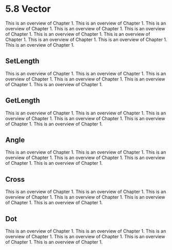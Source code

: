 # 5.8 Vector

This is an overview of Chapter 1. This is an overview of Chapter 1. This is an overview of Chapter 1. This is an overview of Chapter 1. This is an overview of Chapter 1. This is an overview of Chapter 1. This is an overview of Chapter 1. This is an overview of Chapter 1. This is an overview of Chapter 1. This is an overview of Chapter 1. 

## SetLength

This is an overview of Chapter 1. This is an overview of Chapter 1. This is an overview of Chapter 1. This is an overview of Chapter 1. This is an overview of Chapter 1. This is an overview of Chapter 1. 

## GetLength

This is an overview of Chapter 1. This is an overview of Chapter 1. This is an overview of Chapter 1. This is an overview of Chapter 1. This is an overview of Chapter 1. This is an overview of Chapter 1. 

## Angle

This is an overview of Chapter 1. This is an overview of Chapter 1. This is an overview of Chapter 1. This is an overview of Chapter 1. This is an overview of Chapter 1. This is an overview of Chapter 1. 

## Cross

This is an overview of Chapter 1. This is an overview of Chapter 1. This is an overview of Chapter 1. This is an overview of Chapter 1. This is an overview of Chapter 1. This is an overview of Chapter 1. 

## Dot

This is an overview of Chapter 1. This is an overview of Chapter 1. This is an overview of Chapter 1. This is an overview of Chapter 1. This is an overview of Chapter 1. This is an overview of Chapter 1. 
